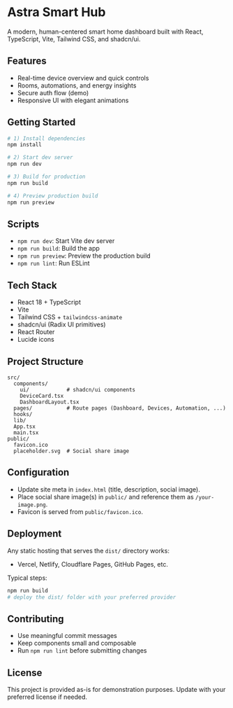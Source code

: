 # Astra Smart Hub

A modern, human-centered smart home dashboard built with React, TypeScript, Vite, Tailwind CSS, and shadcn/ui.

## Features
- Real-time device overview and quick controls
- Rooms, automations, and energy insights
- Secure auth flow (demo)
- Responsive UI with elegant animations

## Getting Started
```sh
# 1) Install dependencies
npm install

# 2) Start dev server
npm run dev

# 3) Build for production
npm run build

# 4) Preview production build
npm run preview
```

## Scripts
- `npm run dev`: Start Vite dev server
- `npm run build`: Build the app
- `npm run preview`: Preview the production build
- `npm run lint`: Run ESLint

## Tech Stack
- React 18 + TypeScript
- Vite
- Tailwind CSS + `tailwindcss-animate`
- shadcn/ui (Radix UI primitives)
- React Router
- Lucide icons

## Project Structure
```text
src/
  components/
    ui/            # shadcn/ui components
    DeviceCard.tsx
    DashboardLayout.tsx
  pages/           # Route pages (Dashboard, Devices, Automation, ...)
  hooks/
  lib/
  App.tsx
  main.tsx
public/
  favicon.ico
  placeholder.svg  # Social share image
```

## Configuration
- Update site meta in `index.html` (title, description, social image).
- Place social share image(s) in `public/` and reference them as `/your-image.png`.
- Favicon is served from `public/favicon.ico`.

## Deployment
Any static hosting that serves the `dist/` directory works:
- Vercel, Netlify, Cloudflare Pages, GitHub Pages, etc.

Typical steps:
```sh
npm run build
# deploy the dist/ folder with your preferred provider
```

## Contributing
- Use meaningful commit messages
- Keep components small and composable
- Run `npm run lint` before submitting changes

## License
This project is provided as-is for demonstration purposes. Update with your preferred license if needed.
